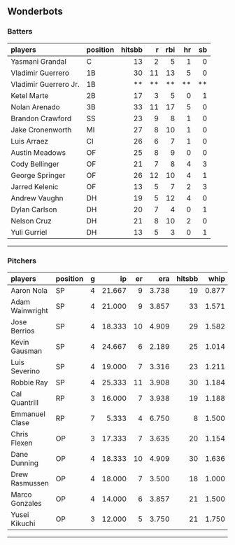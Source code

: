 ## Wonderbots

### Batters

 
|players               |position | hitsbb|  r| rbi| hr| sb| 
|:---------------------|:--------|------:|--:|---:|--:|--:| 
|Yasmani Grandal       |C        |     13|  2|   5|  1|  0| 
|Vladimir Guerrero     |1B       |     30| 11|  13|  5|  0| 
|Vladimir Guerrero Jr. |1B       |     **| **|  **| **| **| 
|Ketel Marte           |2B       |     17|  3|   5|  0|  1| 
|Nolan Arenado         |3B       |     33| 11|  17|  5|  0| 
|Brandon Crawford      |SS       |     23|  9|   8|  1|  0| 
|Jake Cronenworth      |MI       |     27|  8|  10|  1|  0| 
|Luis Arraez           |CI       |     26|  6|   7|  1|  0| 
|Austin Meadows        |OF       |     25|  8|   9|  0|  0| 
|Cody Bellinger        |OF       |     21|  7|   8|  4|  3| 
|George Springer       |OF       |     26| 12|  10|  4|  1| 
|Jarred Kelenic        |OF       |     13|  5|   7|  2|  3| 
|Andrew Vaughn         |DH       |     19|  5|  12|  4|  0| 
|Dylan Carlson         |DH       |     20|  7|   4|  0|  1| 
|Nelson Cruz           |DH       |     21|  8|  10|  2|  0| 
|Yuli Gurriel          |DH       |     13|  5|   3|  0|  1| 


* * *

### Pitchers

 
|players         |position |  g|     ip| er|   era| hitsbb|  whip| so|  w| sv| 
|:---------------|:--------|--:|------:|--:|-----:|------:|-----:|--:|--:|--:| 
|Aaron Nola      |SP       |  4| 21.667|  9| 3.738|     19| 0.877| 25|  1|  0| 
|Adam Wainwright |SP       |  4| 21.000|  9| 3.857|     33| 1.571| 22|  2|  0| 
|Jose Berrios    |SP       |  4| 18.333| 10| 4.909|     29| 1.582| 15|  1|  0| 
|Kevin Gausman   |SP       |  4| 24.667|  6| 2.189|     25| 1.014| 31|  1|  0| 
|Luis Severino   |SP       |  4| 19.000|  7| 3.316|     23| 1.211| 19|  2|  0| 
|Robbie Ray      |SP       |  4| 25.333| 11| 3.908|     30| 1.184| 18|  2|  0| 
|Cal Quantrill   |RP       |  3| 16.000|  7| 3.938|     19| 1.188|  6|  1|  0| 
|Emmanuel Clase  |RP       |  7|  5.333|  4| 6.750|      8| 1.500|  6|  0|  2| 
|Chris Flexen    |OP       |  3| 17.333|  7| 3.635|     20| 1.154| 11|  1|  0| 
|Dane Dunning    |OP       |  4| 18.333| 10| 4.909|     30| 1.636| 19|  0|  0| 
|Drew Rasmussen  |OP       |  4| 18.000|  7| 3.500|     18| 1.000| 18|  1|  0| 
|Marco Gonzales  |OP       |  4| 14.000|  6| 3.857|     21| 1.500| 14|  1|  0| 
|Yusei Kikuchi   |OP       |  3| 12.000|  5| 3.750|     21| 1.750|  9|  0|  0| 


* * *


